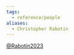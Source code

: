 ```yaml
---
tags:
  - reference/people
aliases:
  - Christopher Rabotin
---
```

[@Rabotin2023](@Rabotin2023.md)
